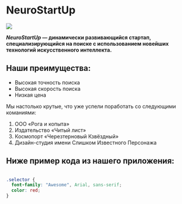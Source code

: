 # NeuroStartUp

![](https://netology-code.github.io/git-homeworks/introduction/assets/logo.png)

***NeuroStartUp* — динамически развивающийся стартап, специализирующийся на поиске с использованием новейших технологий искусственного интеллекта.**

## Наши преимущества:
* Высокая точность поиска
* Высокая скорость поиска
* Низкая цена

Мы настолько крутые, что уже успели поработать со следующими команиями:

1. ООО «Рога и копыта»
2. Издательство «Читый лист»
3. Космопорт «Черезтерновый Кзвёздный»
4. Дизайн-студия имени Слишком Известного Персонажа

## Ниже пример кода из нашего приложения:

```css

.selector {
  font-family: "Awesome", Arial, sans-serif;
  color: red;
}
```
